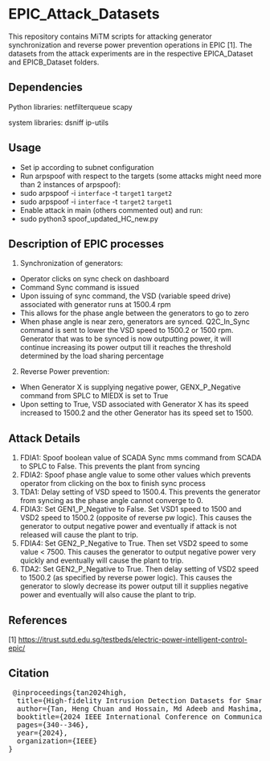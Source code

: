 # EPIC_Attack_Datasets
This repository contains MiTM scripts for attacking generator synchronization and reverse power prevention operations in EPIC [1]. The datasets from the attack experiments are in the respective EPICA_Dataset and EPICB_Dataset folders.

## Dependencies
Python libraries:
netfilterqueue
scapy

system libraries:
dsniff
ip-utils

## Usage

- Set ip according to subnet configuration
- Run arpspoof with respect to the targets (some attacks might need more than 2 instances of arpspoof):
- sudo arpspoof -i `interface` -t `target1` `target2`
- sudo arpspoof -i `interface` -t `target2` `target1`
- Enable attack in main (others commented out) and run:
- sudo python3 spoof_updated_HC_new.py

## Description of EPIC processes
1) Synchronization of generators:
- Operator clicks on sync check on dashboard
- Command Sync command is issued
- Upon issuing of sync command, the VSD (variable speed drive) associated with generator runs at 1500.4 rpm
- This allows for the phase angle between the generators to go to zero
- When phase angle is near zero, generators are synced. Q2C_In_Sync command is sent to lower the VSD speed to 1500.2 or 1500 rpm. Generator that was to be synced is now outputting power, it will continue increasing its power output till it reaches the threshold determined by the load sharing percentage

2) Reverse Power prevention:
- When Generator X is supplying negative power, GENX_P_Negative command from SPLC to MIEDX is set to True
- Upon setting to True, VSD associated with Generator X has its speed increased to 1500.2 and the other Generator has its speed set to 1500. 

## Attack Details

1) FDIA1: Spoof boolean value of SCADA Sync mms command from SCADA to SPLC to False. This prevents the plant from syncing
2) FDIA2: Spoof phase angle value to some other values which prevents operator from clicking on the box to finish sync process
3) TDA1: Delay setting of VSD speed to 1500.4. This prevents the generator from syncing as the phase angle cannot converge to 0. 
4) FDIA3: Set GEN1_P_Negative to False. Set VSD1 speed to 1500 and VSD2 speed to 1500.2 (opposite of reverse pw logic). This causes the generator to output negative power and eventually if attack is not released will cause the plant to trip. 
5) FDIA4: Set GEN2_P_Negative to True. Then set VSD2 speed to some value < 7500. This causes the generator to output negative power very quickly and eventually will cause the plant to trip. 
6) TDA2: Set GEN2_P_Negative to True. Then delay setting of VSD2 speed to 1500.2 (as specified by reverse power logic). This causes the generator to slowly decrease its power output till it supplies negative power and eventually will also cause the plant to trip. 

## References
[1] https://itrust.sutd.edu.sg/testbeds/electric-power-intelligent-control-epic/

## Citation
<pre> @inproceedings{tan2024high,
  title={High-fidelity Intrusion Detection Datasets for Smart Grid Cybersecurity Research},
  author={Tan, Heng Chuan and Hossain, Md Adeeb and Mashima, Daisuke and Kalbarczyk, Zbigniew},
  booktitle={2024 IEEE International Conference on Communications, Control, and Computing Technologies for Smart Grids (SmartGridComm)},
  pages={340--346},
  year={2024},
  organization={IEEE}
} </pre>
